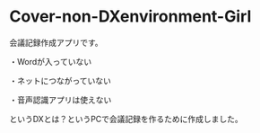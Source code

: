 # Cover-non-DXenvironment-Girl
会議記録作成アプリです。

・Wordが入っていない

・ネットにつながっていない

・音声認識アプリは使えない

というDXとは？というPCで会議記録を作るために作成しました。


